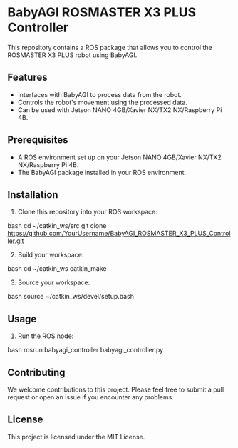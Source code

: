 # BabyAGI ROSMASTER X3 PLUS Controller

This repository contains a ROS package that allows you to control the ROSMASTER X3 PLUS robot using BabyAGI.

## Features

- Interfaces with BabyAGI to process data from the robot.
- Controls the robot's movement using the processed data.
- Can be used with Jetson NANO 4GB/Xavier NX/TX2 NX/Raspberry Pi 4B.

## Prerequisites

- A ROS environment set up on your Jetson NANO 4GB/Xavier NX/TX2 NX/Raspberry Pi 4B.
- The BabyAGI package installed in your ROS environment.

## Installation

1. Clone this repository into your ROS workspace:

bash cd ~/catkin_ws/src git clone https://github.com/YourUsername/BabyAGI_ROSMASTER_X3_PLUS_Controller.git


2. Build your workspace:

bash cd ~/catkin_ws catkin_make


3. Source your workspace:

bash source ~/catkin_ws/devel/setup.bash


## Usage

1. Run the ROS node:

bash rosrun babyagi_controller babyagi_controller.py


## Contributing

We welcome contributions to this project. Please feel free to submit a pull request or open an issue if you encounter any problems.

## License

This project is licensed under the MIT License.
